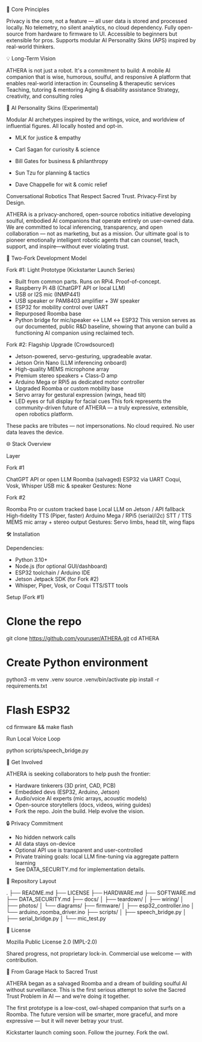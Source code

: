 🧭 Core Principles

Privacy is the core, not a feature — all user data is stored and processed locally. No telemetry, no silent analytics, no cloud dependency. Fully open-source from hardware to firmware to UI. 
Accessible to beginners but extensible for pros. Supports modular AI Personality Skins (APS) inspired by real-world thinkers.

💡 Long-Term Vision

ATHERA is not just a robot. It's a commitment to build: 
A mobile AI companion that is wise, humorous, soulful, and responsive
A platform that enables real-world interaction in:
Counseling & therapeutic services
Teaching, tutoring & mentoring
Aging & disability assistance
Strategy, creativity, and consulting roles

🧠 AI Personality Skins (Experimental)

Modular AI archetypes inspired by the writings, voice, and worldview of influential figures. All locally hosted and opt-in.

- MLK for justice & empathy

- Carl Sagan for curiosity & science

- Bill Gates for business & philanthropy

- Sun Tzu for planning & tactics

- Dave Chappelle for wit & comic relief


Conversational Robotics That Respect Sacred Trust. Privacy-First by Design.

ATHERA is a privacy-anchored, open-source robotics initiative developing soulful, embodied AI companions that operate entirely on user-owned data. We are committed to local inferencing, transparency, and open collaboration — not as marketing, but as a mission. Our ultimate goal is to pioneer emotionally intelligent robotic agents that can counsel, teach, support, and inspire—without ever violating trust.

🔀 Two-Fork Development Model

Fork #1: Light Prototype (Kickstarter Launch Series)
- Built from common parts. Runs on RPi4. Proof-of-concept.
- Raspberry Pi 4B (ChatGPT API or local LLM)
- USB or I2S mic (INMP441)
- USB speaker or PAM8403 amplifier + 3W speaker
- ESP32 for mobility control over UART
- Repurposed Roomba base
- Python bridge for mic/speaker ↔ LLM ↔ ESP32 This version serves as our documented, public R&D baseline, showing that anyone can build a functioning AI companion using reclaimed tech.

Fork #2: Flagship Upgrade (Crowdsourced)
- Jetson-powered, servo-gesturing, upgradeable avatar.
- Jetson Orin Nano (LLM inferencing onboard)
- High-quality MEMS microphone array
- Premium stereo speakers + Class-D amp
- Arduino Mega or RPi5 as dedicated motor controller
- Upgraded Roomba or custom mobility base
- Servo array for gestural expression (wings, head tilt)
- LED eyes or full display for facial cues This fork represents the community-driven future of ATHERA — a truly expressive, extensible, open robotics platform.

These packs are tributes — not impersonations. No cloud required. No user data leaves the device.

🌐 Stack Overview

Layer

Fork #1

ChatGPT API or open LLM
Roomba (salvaged)
ESP32 via UART
Coqui, Vosk, Whisper
USB mic & speaker
Gestures: None



Fork #2

Roomba Pro or custom tracked base
Local LLM on Jetson / API fallback
High-fidelity TTS (Piper, faster)
Arduino Mega / RPi5 (serial/i2c)
STT / TTS
MEMS mic array + stereo output
Gestures: Servo limbs, head tilt, wing flaps




🛠️ Installation

Dependencies:
- Python 3.10+
- Node.js (for optional GUI/dashboard)
- ESP32 toolchain / Arduino IDE
- Jetson Jetpack SDK (for Fork #2)
- Whisper, Piper, Vosk, or Coqui TTS/STT tools

Setup (Fork #1)

# Clone the repo
git clone https://github.com/youruser/ATHERA.git
cd ATHERA

# Create Python environment
python3 -m venv .venv
source .venv/bin/activate
pip install -r requirements.txt

# Flash ESP32
cd firmware && make flash

Run Local Voice Loop

python scripts/speech_bridge.py

🚀 Get Involved

ATHERA is seeking collaborators to help push the frontier:

- Hardware tinkerers (3D print, CAD, PCB)
- Embedded devs (ESP32, Arduino, Jetson)
- Audio/voice AI experts (mic arrays, acoustic models)
- Open-source storytellers (docs, videos, wiring guides)
- Fork the repo. Join the build. Help evolve the vision.

🔒 Privacy Commitment

- No hidden network calls
- All data stays on-device
- Optional API use is transparent and user-controlled
- Private training goals: local LLM fine-tuning via aggregate pattern learning
- See DATA_SECURITY.md for implementation details.

📁 Repository Layout

.
├── README.md
├── LICENSE
├── HARDWARE.md
├── SOFTWARE.md
├── DATA_SECURITY.md
├── docs/
│   ├── teardown/
│   ├── wiring/
│   ├── photos/
│   └── diagrams/
├── firmware/
│   ├── esp32_controller.ino
│   └── arduino_roomba_driver.ino
├── scripts/
│   ├── speech_bridge.py
│   ├── serial_bridge.py
│   └── mic_test.py

📄 License

Mozilla Public License 2.0 (MPL-2.0)

Shared progress, not proprietary lock-in. Commercial use welcome — with contribution.

🦉 From Garage Hack to Sacred Trust

ATHERA began as a salvaged Roomba and a dream of building soulful AI without surveillance. This is the first serious attempt to solve the Sacred Trust Problem in AI — and we’re doing it together.

The first prototype is a low-cost, owl-shaped companion that surfs on a Roomba. The future version will be smarter, more graceful, and more expressive — but it will never betray your trust.

Kickstarter launch coming soon. Follow the journey. Fork the owl.

